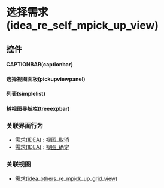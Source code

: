 # 选择需求(idea_re_self_mpick_up_view)  <!-- {docsify-ignore-all} -->



## 控件
#### CAPTIONBAR(captionbar)
#### 选择视图面板(pickupviewpanel)
#### 列表(simplelist)
#### 树视图导航栏(treeexpbar)


### 关联界面行为
  * [需求(IDEA)](module/ProdMgmt/idea) : [视图_取消](module/ProdMgmt/idea#界面行为)
  * [需求(IDEA)](module/ProdMgmt/idea) : [视图_确定](module/ProdMgmt/idea#界面行为)

### 关联视图
  * [需求(idea_others_re_mpick_up_grid_view)](app/view/idea_others_re_mpick_up_grid_view)

<script>
 const { createApp } = Vue
  createApp({
    data() {
      return {

      }
    }
  }).use(ElementPlus).mount('#app')
</script>